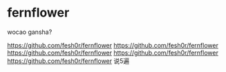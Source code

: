 # fernflower
wocao
gansha?


https://github.com/fesh0r/fernflower
https://github.com/fesh0r/fernflower
https://github.com/fesh0r/fernflower
https://github.com/fesh0r/fernflower
https://github.com/fesh0r/fernflower
说5遍
